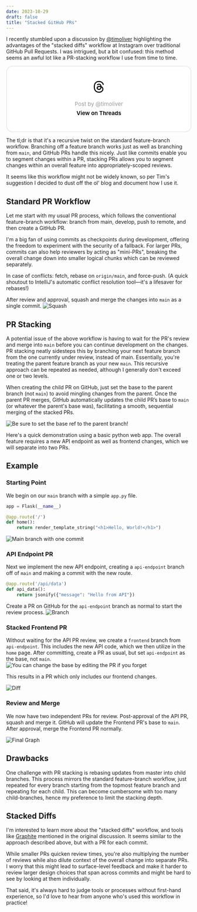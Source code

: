 ```yaml
---
date: 2023-10-29
draft: false
title: "Stacked GitHub PRs"
---
```

I recently stumbled upon a discussion by [@timoliver](https://www.threads.net/@timoliver) highlighting the advantages of the "stacked diffs" workflow at Instagram over traditional GitHub Pull Requests. I was intrigued, but a bit confused: this method seems an awful lot like a PR-stacking workflow I use from time to time.
<blockquote class="text-post-media" data-text-post-permalink="https://www.threads.net/@timoliver/post/Cyh2ZNprQO2" data-text-post-version="0" id="ig-tp-Cyh2ZNprQO2" style=" background:#FFF; border-width: 1px; border-style: solid; border-color: #00000026; border-radius: 16px; max-width:540px; margin: 1px; min-width:270px; padding:0; width:99.375%; width:-webkit-calc(100% - 2px); width:calc(100% - 2px);"> <a href="https://www.threads.net/@timoliver/post/Cyh2ZNprQO2" style=" background:#FFFFFF; line-height:0; padding:0 0; text-align:center; text-decoration:none; width:100%; font-family: -apple-system, BlinkMacSystemFont, sans-serif;" target="_blank"> <div style=" padding: 40px; display: flex; flex-direction: column; align-items: center;"><div style=" display:block; height:32px; width:32px; padding-bottom:20px;"> <svg aria-label="Threads" height="32px" role="img" viewBox="0 0 192 192" width="32px" xmlns="http://www.w3.org/2000/svg"> <path d="M141.537 88.9883C140.71 88.5919 139.87 88.2104 139.019 87.8451C137.537 60.5382 122.616 44.905 97.5619 44.745C97.4484 44.7443 97.3355 44.7443 97.222 44.7443C82.2364 44.7443 69.7731 51.1409 62.102 62.7807L75.881 72.2328C81.6116 63.5383 90.6052 61.6848 97.2286 61.6848C97.3051 61.6848 97.3819 61.6848 97.4576 61.6855C105.707 61.7381 111.932 64.1366 115.961 68.814C118.893 72.2193 120.854 76.925 121.825 82.8638C114.511 81.6207 106.601 81.2385 98.145 81.7233C74.3247 83.0954 59.0111 96.9879 60.0396 116.292C60.5615 126.084 65.4397 134.508 73.775 140.011C80.8224 144.663 89.899 146.938 99.3323 146.423C111.79 145.74 121.563 140.987 128.381 132.296C133.559 125.696 136.834 117.143 138.28 106.366C144.217 109.949 148.617 114.664 151.047 120.332C155.179 129.967 155.42 145.8 142.501 158.708C131.182 170.016 117.576 174.908 97.0135 175.059C74.2042 174.89 56.9538 167.575 45.7381 153.317C35.2355 139.966 29.8077 120.682 29.6052 96C29.8077 71.3178 35.2355 52.0336 45.7381 38.6827C56.9538 24.4249 74.2039 17.11 97.0132 16.9405C119.988 17.1113 137.539 24.4614 149.184 38.788C154.894 45.8136 159.199 54.6488 162.037 64.9503L178.184 60.6422C174.744 47.9622 169.331 37.0357 161.965 27.974C147.036 9.60668 125.202 0.195148 97.0695 0H96.9569C68.8816 0.19447 47.2921 9.6418 32.7883 28.0793C19.8819 44.4864 13.2244 67.3157 13.0007 95.9325L13 96L13.0007 96.0675C13.2244 124.684 19.8819 147.514 32.7883 163.921C47.2921 182.358 68.8816 191.806 96.9569 192H97.0695C122.03 191.827 139.624 185.292 154.118 170.811C173.081 151.866 172.51 128.119 166.26 113.541C161.776 103.087 153.227 94.5962 141.537 88.9883ZM98.4405 129.507C88.0005 130.095 77.1544 125.409 76.6196 115.372C76.2232 107.93 81.9158 99.626 99.0812 98.6368C101.047 98.5234 102.976 98.468 104.871 98.468C111.106 98.468 116.939 99.0737 122.242 100.233C120.264 124.935 108.662 128.946 98.4405 129.507Z" /></svg></div> <div style=" font-size: 15px; line-height: 21px; color: #999999; font-weight: 400; padding-bottom: 4px; "> Post by @timoliver</div> <div style=" font-size: 15px; line-height: 21px; color: #000000; font-weight: 600; "> View on Threads</div></div></a></blockquote>
<script async src="https://www.threads.net/embed.js" type="text/javascript"></script> 

The tl;dr is that it's a recursive twist on the standard feature-branch workflow. Branching off a feature branch works just as well as branching from `main`, and GitHub PRs handle this nicely. Just like commits enable you to segment changes within a PR, stacking PRs allows you to segment changes within an overall feature into appropriately-scoped reviews.

It seems like this workflow might not be widely known, so per Tim's suggestion I decided to dust off the ol' blog and document how I use it.

<!--more-->

## Standard PR Workflow

Let me start with my usual PR process, which follows the conventional feature-branch workflow: branch from main, develop, push to remote, and then create a GitHub PR.

I'm a big fan of using commits as checkpoints during development, offering the freedom to experiment with the security of a fallback. For larger PRs, commits can also help reviewers by acting as "mini-PRs", breaking the overall change down into smaller logical chunks which can be reviewed separately.

In case of conflicts: fetch, rebase on `origin/main`, and force-push. (A quick shoutout to IntelliJ's automatic conflict resolution tool—it's a lifesaver for rebases!)

After review and approval, squash and merge the changes into `main` as a single commit.
![Squash](squash.png)
## PR Stacking

A potential issue of the above workflow is having to wait for the PR's review and merge into `main` before you can continue development on the changes. PR stacking neatly sidesteps this by branching your next feature branch from the one currently under review, instead of main. Essentially, you're treating the parent feature branch as your new `main`. This recursive approach can be repeated as needed, although I generally don't exceed one or two levels.

When creating the child PR on GitHub, just set the base to the parent branch (not `main`) to avoid mingling changes from the parent. Once the parent PR merges, GitHub automatically updates the child PR’s base to `main` (or whatever the parent's base was), facilitating a smooth, sequential merging of the stacked PRs.

![Be sure to set the base ref to the parent branch!](baseRef.png)

Here's a quick demonstration using a basic python web app. The overall feature requires a new API endpoint as well as frontend changes, which we will separate into two PRs.

## Example
### Starting Point
We begin on our `main` branch with a simple `app.py` file.
```python
app = Flask(__name__) 

@app.route('/') 
def home(): 
	return render_template_string("<h1>Hello, World!</h1>")
```
![Main branch with one commit](gitgraph-start.svg)
### API Endpoint PR
Next we implement the new API endpoint, creating a `api-endpoint` branch off of `main` and making a commit with the new route.
```python
@app.route('/api/data') 
def api_data(): 
	return jsonify({"message": "Hello from API"})
```
Create a PR on GitHub for the `api-endpoint` branch as normal to start the review process.
![Branch](gitgraph-api.svg)
### Stacked Frontend PR

Without waiting for the API PR review, we create a `frontend` branch from `api-endpoint`. This includes the new API code, which we then utilize in the `home` page. After committing, create a PR as usual, but set `api-endpoint` as the base, not `main`.
![You can change the base by editing the PR if you forget](editBase.png)

This results in a PR which only includes our frontend changes.

![Diff](diff.png)

### Review and Merge

We now have two independent PRs for review. Post-approval of the API PR, squash and merge it. GitHub will update the Frontend PR's base to `main`. After approval, merge the Frontend PR normally. 

![Final Graph](gitgraph-full.svg)

## Drawbacks

One challenge with PR stacking is rebasing updates from master into child branches. This process mirrors the standard feature-branch workflow, just repeated for every branch starting from the topmost feature branch and repeating for each child. This can become cumbersome with too many child-branches, hence my preference to limit the stacking depth.

## Stacked Diffs

I'm interested to learn more about the "stacked diffs" workflow, and tools like [Graphite](https://graphite.dev/) mentioned in the original discussion. It seems similar to the approach described above, but with a PR for each commit.

While smaller PRs quicken review times, you're also multiplying the number of reviews while also dilute context of the overall change into separate PRs. I worry that this might lead to surface-level feedback and make it harder to review larger design choices that span across commits and might be hard to see by looking at them individually.

That said, it's always hard to judge tools or processes without first-hand experience, so I'd love to hear from anyone who's used this workflow in practice!
